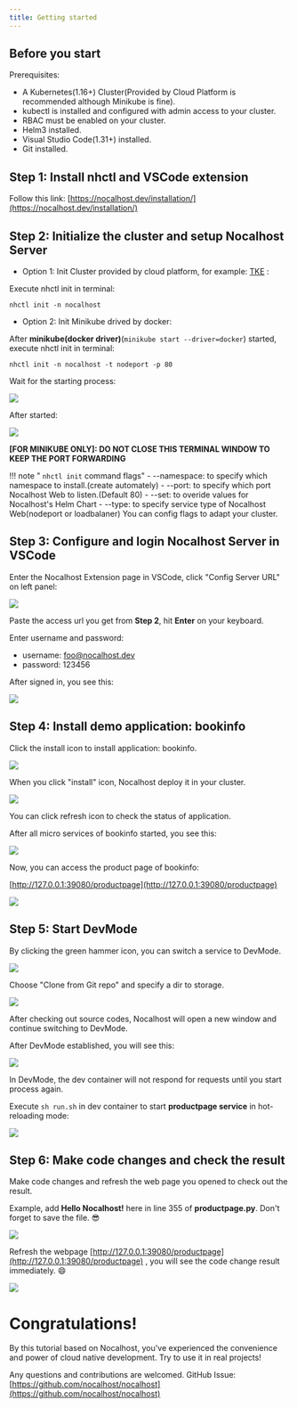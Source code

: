 ```yaml
---
title: Getting started
---
```


## Before you start

Prerequisites:

- A Kubernetes(1.16+) Cluster(Provided by Cloud Platform is recommended although Minikube is fine).
- kubectl is installed and configured with admin access to your cluster.
- RBAC must be enabled on your cluster.
- Helm3 installed.
- Visual Studio Code(1.31+) installed.
- Git installed.

## Step 1: Install nhctl and VSCode extension

Follow this link: [https://nocalhost.dev/installation/](https://nocalhost.dev/installation/)

## Step 2: Initialize the cluster and setup Nocalhost Server

- Option 1: Init Cluster provided by cloud platform, for example: [TKE](https://cloud.tencent.com/product/tke) :

Execute nhctl init in terminal:
```
nhctl init -n nocalhost
```

- Option 2: Init Minikube drived by docker:

After **minikube(docker driver)**(`minikube start --driver=docker`) started, execute nhctl init in terminal:
```
nhctl init -n nocalhost -t nodeport -p 80
```

Wait for the starting process:

![](../assets/images/initializing.png)

After started:

![](../assets/images/init-completed.png)

**[FOR MINIKUBE ONLY]: DO NOT CLOSE THIS TERMINAL WINDOW TO KEEP THE PORT FORWARDING**

!!! note " `nhctl init` command flags"
    - --namespace: to specify which namespace to install.(create automately)
    - --port: to specify which port Nocalhost Web to listen.(Default 80)
    - --set: to overide values for Nocalhost's Helm Chart
    - --type: to specify service type of Nocalhost Web(nodeport or loadbalaner)
    You can config flags to adapt your cluster.

## Step 3: Configure and login Nocalhost Server in VSCode

Enter the Nocalhost Extension page in VSCode, click "Config Server URL" on left panel:

![](../assets/images/config-server-url.png)


Paste the access url you get from **Step 2**, hit **Enter** on your keyboard.

Enter username and password:

- username: foo@nocalhost.dev
- password: 123456

After signed in, you see this:

![](../assets/images/signedin.png)

## Step 4: Install demo application: bookinfo

Click the install icon to install application: bookinfo.

![](../assets/images/signedin.png)

When you click "install" icon, Nocalhost deploy it in your cluster.

![](../assets/images/wait-for-start.png)

You can click refresh icon to check the status of application.

After all micro services of bookinfo started, you see this:

![](../assets/images/app-started.png)

Now, you can access the product page of bookinfo: 

[http://127.0.0.1:39080/productpage](http://127.0.0.1:39080/productpage)

![](../assets/images/before-change.png)

## Step 5: Start DevMode

By clicking the green hammer icon, you can switch a service to DevMode.

![](../assets/images/click-green-hammer.png)

Choose "Clone from Git repo" and specify a dir to storage.

![](../assets/images/clone-repo.png)

After checking out source codes, Nocalhost will open a new window and continue switching to DevMode.

After DevMode established, you will see this:

![](../assets/images/devmode.png)

In DevMode, the dev container will not respond for requests until you start process again.

Execute `sh run.sh` in dev container to start **productpage service** in hot-reloading mode:

![](../assets/images/run-sh.png)

## Step 6: Make code changes and check the result

Make code changes and refresh the web page you opened to check out the result.

Example, add **Hello Nocalhost!** here in line 355 of **productpage.py**. Don't forget to save the file. 😎 

![](../assets/images/code-changes.png)

Refresh the webpage [http://127.0.0.1:39080/productpage](http://127.0.0.1:39080/productpage) , you will see the code change result immediately. 😄

![](../assets/images/after-change.png)

# Congratulations!

By this tutorial based on Nocalhost, you've experienced the convenience and power of cloud native development. Try to use it in real projects!

Any questions and contributions are welcomed. GitHub Issue: [https://github.com/nocalhost/nocalhost](https://github.com/nocalhost/nocalhost)